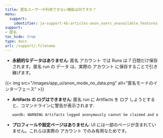```yaml
---
title: 匿名ユーザーが利用できない機能は何ですか？
menu:
  support:
    identifier: ja-support-kb-articles-anon_users_unavailable_features
support:
- 匿名
toc_hide: true
type: docs
url: /support/:filename
---
```


* **永続的なデータはありません**: 匿名 アカウント では Runs は 7 日間だけ保存されます。匿名 run の データ は、実際の アカウント に保存することで引き継げます。

{{< img src="/images/app_ui/anon_mode_no_data.png" alt="匿名モードのインターフェース" >}}

* **Artifacts の ログはできません**: 匿名 run に Artifacts を ログ しようとすると、コマンドラインに警告が表示されます:
    ```bash
    wandb: WARNING Artifacts logged anonymously cannot be claimed and expire after 7 days.
    ```

* **プロフィールや設定ページはありません**: UI には一部のページが含まれていません。これらは実際の アカウント でのみ有用なためです。